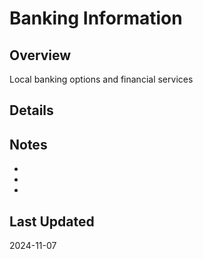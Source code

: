# Banking Information

## Overview
Local banking options and financial services

## Details

## Notes
- 
- 
- 

## Last Updated
2024-11-07
